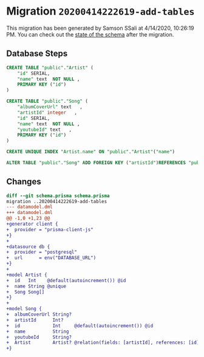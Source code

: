 # Migration `20200414222619-add-tables`

This migration has been generated by Samson SSali at 4/14/2020, 10:26:19 PM.
You can check out the [state of the schema](./schema.prisma) after the migration.

## Database Steps

```sql
CREATE TABLE "public"."Artist" (
    "id" SERIAL,
    "name" text  NOT NULL ,
    PRIMARY KEY ("id")
) 

CREATE TABLE "public"."Song" (
    "albumCoverUrl" text   ,
    "artistId" integer   ,
    "id" SERIAL,
    "name" text  NOT NULL ,
    "youtubeId" text   ,
    PRIMARY KEY ("id")
) 

CREATE UNIQUE INDEX "Artist.name" ON "public"."Artist"("name")

ALTER TABLE "public"."Song" ADD FOREIGN KEY ("artistId")REFERENCES "public"."Artist"("id") ON DELETE SET NULL  ON UPDATE CASCADE
```

## Changes

```diff
diff --git schema.prisma schema.prisma
migration ..20200414222619-add-tables
--- datamodel.dml
+++ datamodel.dml
@@ -1,0 +1,23 @@
+generator client {
+  provider = "prisma-client-js"
+}
+
+datasource db {
+  provider = "postgresql"
+  url      = env("DATABASE_URL")
+}
+
+model Artist {
+  id   Int    @default(autoincrement()) @id
+  name String @unique
+  Song Song[]
+}
+
+model Song {
+  albumCoverUrl String?
+  artistId      Int?
+  id            Int     @default(autoincrement()) @id
+  name          String
+  youtubeId     String?
+  Artist        Artist? @relation(fields: [artistId], references: [id])
+}
```



